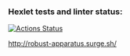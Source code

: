 ### Hexlet tests and linter status:
[![Actions Status](https://github.com/kirill-kopylov/layout-designer-project-lvl1/workflows/hexlet-check/badge.svg)](https://github.com/kirill-kopylov/layout-designer-project-lvl1/actions)

http://robust-apparatus.surge.sh/